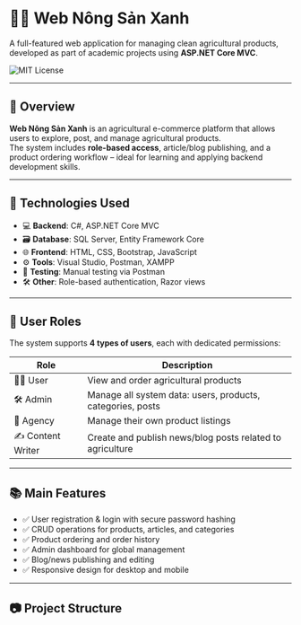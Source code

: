 # 🧑‍🌾 Web Nông Sản Xanh

A full-featured web application for managing clean agricultural products, developed as part of academic projects using **ASP.NET Core MVC**.

![MIT License](https://img.shields.io/badge/License-MIT-green.svg)

---

## 📌 Overview

**Web Nông Sản Xanh** is an agricultural e-commerce platform that allows users to explore, post, and manage agricultural products.  
The system includes **role-based access**, article/blog publishing, and a product ordering workflow – ideal for learning and applying backend development skills.

---

## 🚀 Technologies Used

- 💻 **Backend**: C#, ASP.NET Core MVC
- 🗃️ **Database**: SQL Server, Entity Framework Core
- 🌐 **Frontend**: HTML, CSS, Bootstrap, JavaScript
- ⚙️ **Tools**: Visual Studio, Postman, XAMPP
- 🧪 **Testing**: Manual testing via Postman
- 🛠️ **Other**: Role-based authentication, Razor views

---

## 👥 User Roles

The system supports **4 types of users**, each with dedicated permissions:

| Role           | Description                                                                 |
|----------------|-----------------------------------------------------------------------------|
| 🧑‍🌾 User         | View and order agricultural products                                        |
| 🛠️ Admin         | Manage all system data: users, products, categories, posts                 |
| 🏪 Agency        | Manage their own product listings                                           |
| ✍️ Content Writer | Create and publish news/blog posts related to agriculture                  |

---

## 📚 Main Features

- ✅ User registration & login with secure password hashing
- ✅ CRUD operations for products, articles, and categories
- ✅ Product ordering and order history
- ✅ Admin dashboard for global management
- ✅ Blog/news publishing and editing
- ✅ Responsive design for desktop and mobile

---

## 📷 Project Structure

